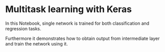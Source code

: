 # Multitask learning with Keras
In this Notebook, single network is trained for both classification and regression tasks.

Furthermore it demonstrates how to obtain output from intermediate layer and train the network using it.

